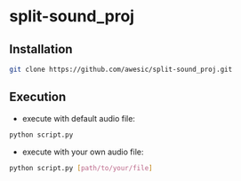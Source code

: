 # split-sound_proj

## Installation

```bash
git clone https://github.com/awesic/split-sound_proj.git
```

## Execution

-   execute with default audio file:

```bash
python script.py
```

-   execute with your own audio file:

```bash
python script.py [path/to/your/file]
```
